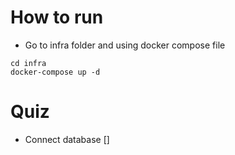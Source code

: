 # How to run 
- Go to infra folder and using docker compose file
```
cd infra
docker-compose up -d
 ```


# Quiz
- Connect database []